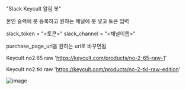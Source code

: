 "Slack Keycult 알림 봇"

본인 슬랙에 봇 등록하고 원하는 채널에 봇 넣고 토큰 입력

slack_token = "<토큰>"
slack_channel = "<채널이름>"

purchase_page_url을 원하는 url로 바꾸면됨

Keycult no2.65 raw 'https://keycult.com/products/no-2-65-raw-1' 

Keycult no2.tkl raw 'https://keycult.com/products/no-2-tkl-raw-edition'


![image](https://github.com/user-attachments/assets/8ee054b8-c895-4913-8b0d-dba4fe20ad7a)
